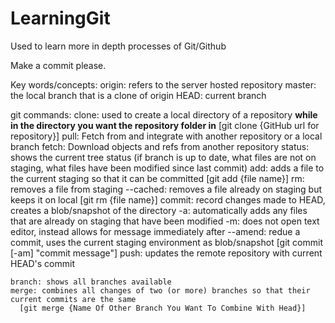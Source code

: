 # LearningGit
Used to learn more in depth processes of Git/Github

Make a commit please.

Key words/concepts:
  origin: refers to the server hosted repository
  master: the local branch that is a clone of origin
  HEAD: current branch

  git commands:
    clone: used to create a local directory of a repository
      **while in the directory you want the repository folder in**
      [git clone {GitHub url for repository}]
    pull: Fetch from and integrate with another repository or a local branch
    fetch: Download objects and refs from another repository
    status: shows the current tree status (if branch is up to date, what files are not on staging, what files have been modified since last commit)
    add: adds a file to the current staging so that it can be committed
      [git add {file name}]
    rm: removes a file from staging
      --cached: removes a file already on staging but keeps it on local
      [git rm {file name}]
    commit: record changes made to HEAD, creates a blob/snapshot of the directory
      -a: automatically adds any files that are already on staging that have been modified
      -m: does not open text editor, instead allows for message immediately after
      --amend: redue a commit, uses the current staging environment as blob/snapshot
      [git commit [-am] "commit message"]
    push: updates the remote repository with current HEAD's commit

    branch: shows all branches available
    merge: combines all changes of two (or more) branches so that their current commits are the same
      [git merge {Name Of Other Branch You Want To Combine With Head}]
